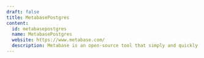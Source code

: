 ```yaml
---
draft: false
title: MetabasePostgres
content:
  id: metabasepostgres
  name: MetabasePostgres
  website: https://www.metabase.com/
  description: Metabase is an open-source tool that simply and quickly gathers business intelligence and analytics for your company.
---
```


